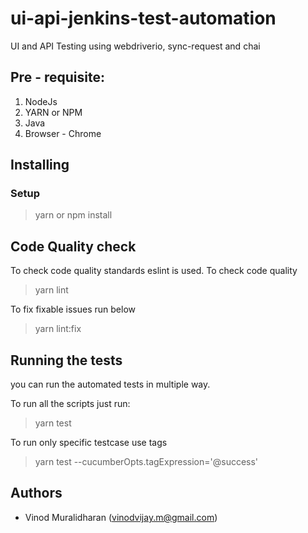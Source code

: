 # ui-api-jenkins-test-automation

UI and API Testing using webdriverio, sync-request and chai

## Pre - requisite:

 1. NodeJs
 2. YARN or NPM
 3. Java
 4. Browser - Chrome

## Installing

### Setup

> yarn
or
> npm install

##  Code Quality check
To check code quality standards eslint is used. To check code quality 

> yarn lint

To fix fixable issues run below

> yarn lint:fix

##  Running the tests
you can run the automated tests in multiple way. 

To run all the scripts just run:

> yarn test

To run only specific testcase use tags

> yarn test  --cucumberOpts.tagExpression='@success'



## Authors

 - Vinod Muralidharan (vinodvijay.m@gmail.com)
